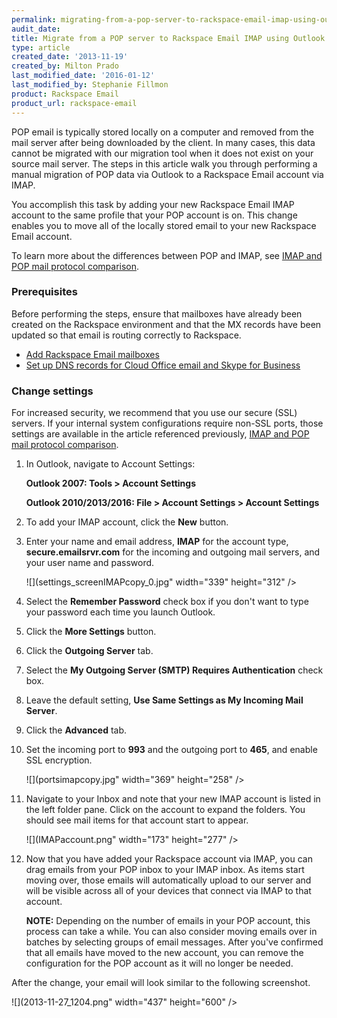```yaml
---
permalink: migrating-from-a-pop-server-to-rackspace-email-imap-using-outlook/
audit_date:
title: Migrate from a POP server to Rackspace Email IMAP using Outlook 
type: article
created_date: '2013-11-19'
created_by: Milton Prado
last_modified_date: '2016-01-12'
last_modified_by: Stephanie Fillmon
product: Rackspace Email
product_url: rackspace-email
---
```


POP email is typically stored locally on a computer and removed from the
mail server after being downloaded by the client. In many cases, this
data cannot be migrated with our migration tool when it does not exist
on your source mail server. The steps in this article walk you
through performing a manual migration of POP data via Outlook to a
Rackspace Email account via IMAP.

You accomplish this task by adding your new Rackspace Email IMAP
account to the same profile that your POP account is on. This change
enables you to move all of the locally stored email to your
new Rackspace Email account.

To learn more about the differences between POP and
IMAP, see [IMAP and POP mail protocol comparison](/support/how-to/imap-and-pop-mail-protocol-comparison).

### Prerequisites

Before performing the steps, ensure that mailboxes have already
been created on the Rackspace environment and that the MX records have
been updated so that email is routing correctly to Rackspace.

-   [Add Rackspace Email mailboxes](/support/how-to/add-rackspace-email-mailboxes)
-   [Set up DNS records for Cloud Office email and Skype for Business](/support/how-to/set-up-dns-records-for-cloud-office-email-and-skype-for-business)

### Change settings

For increased security, we recommend that you use our secure (SSL)
servers. If your internal system configurations
require non-SSL ports, those settings are available in the article
referenced previously, [IMAP and POP mail protocol comparison](/support/how-to/imap-and-pop-mail-protocol-comparison).

1. In Outlook, navigate to Account Settings:

   **Outlook 2007: Tools > Account Settings**
   
   **Outlook 2010/2013/2016: File > Account Settings > Account Settings**

2.  To add your IMAP account, click the **New** button.

3.  Enter your name and email address, **IMAP** for the account type,
    **secure.emailsrvr.com** for the incoming and outgoing mail servers,
    and your user name and password.

    ![](settings_screenIMAPcopy_0.jpg" width="339" height="312" />

4.  Select the **Remember Password** check box if you don't want to type your
    password each time you launch Outlook.

5.  Click the **More Settings** button.

6.  Click the **Outgoing Server** tab.

7.  Select the **My Outgoing Server (SMTP) Requires Authentication** check box.

8.  Leave the default setting, **Use Same Settings as My Incoming Mail
    Server**.

9.  Click the **Advanced** tab.

10. Set the incoming port to **993** and the outgoing port to
    **465**, and enable SSL encryption.

    ![](portsimapcopy.jpg" width="369" height="258" />

11. Navigate to your Inbox and note that your new IMAP account is listed in the left folder pane. Click on the account to expand the folders. You should see mail
    items for that account start to appear.

    ![](IMAPaccount.png" width="173" height="277" />

12. Now that you have added your Rackspace account via IMAP, you can
    drag emails from your POP inbox to your IMAP inbox. As
    items start moving over, those emails will automatically upload to
    our server and will be visible across all of your devices that
    connect via IMAP to that account.

    **NOTE:** Depending on the number of emails in your POP account,
    this process can take a while. You can also consider moving emails
    over in batches by selecting groups of email messages. After you've
    confirmed that all emails have moved to the new account, you can
    remove the configuration for the POP account as it will no longer
    be needed.

After the change, your email will look similar to the following screenshot.

![](2013-11-27_1204.png" width="437" height="600" />
